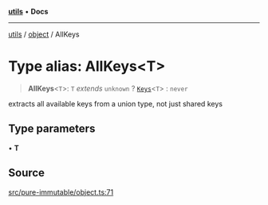 [**utils**](../../../README.md) • **Docs**

***

[utils](../../../globals.md) / [object](../README.md) / AllKeys

# Type alias: AllKeys\<T\>

> **AllKeys**\<`T`\>: `T` *extends* `unknown` ? [`Keys`](Keys.md)\<`T`\> : `never`

extracts all available keys from a union type, not just shared keys

## Type parameters

• **T**

## Source

[src/pure-immutable/object.ts:71](https://github.com/alpinisme/utils/blob/825f78da0ace828df12ea4d598fd95fa96ee25f5/src/pure-immutable/object.ts#L71)
